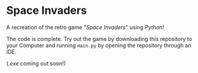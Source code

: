 # Space Invaders

A recreation of the retro game "_Space Invaders_" using _Python_!

The code is complete. Try out the game by downloading this repository to your Computer and running ```main.py``` by opening the repository through an IDE.

(*.exe* coming out soon!)